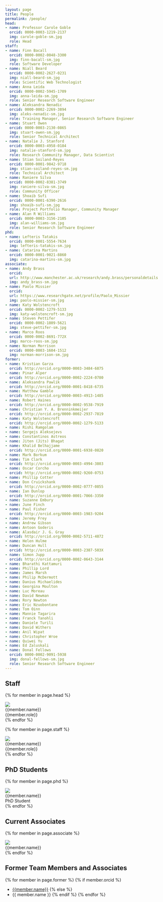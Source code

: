 ```yaml
---
layout: page
title: People
permalink: /people/
head:
- name: Professor Carole Goble
  orcid: 0000-0003-1219-2137
  img: carole-goble-sm.jpg
  role: Head
staff:
- name: Finn Bacall
  orcid: 0000-0002-0048-3300
  img: finn-bacall-sm.jpg
  role: Software Developer
- name: Niall Beard
  orcid: 0000-0002-2627-0231
  img: niall-beard-sm.jpg
  role: Scientific Web Technologist
- name: Anna Leida
  orcid: 0000-0002-5945-1709
  img: anna-leida-sm.jpg
  role: Senior Research Software Engineer
- name: Aleksandra Nenadic
  orcid: 0000-0002-2269-3894
  img: aleks-nenadic-sm.jpg
  role: Training Manager, Senior Research Software Engineer
- name: Stuart Owen
  orcid: 0000-0003-2130-0865
  img: stuart-owen-sm.jpg
  role: Senior Technical Architect
- name: Natalie J. Stanford
  orcid: 0000-0003-4958-0184
  img: natalie-stanford-sm.jpg
  role: Research Community Manager, Data Scientist
- name: Stian Soiland-Reyes
  orcid: 0000-0001-9842-9718
  img: stian-soiland-reyes-sm.jpg
  role: Technical Architect
- name: Raniere Silva
  orcid: 0000-0002-8381-3749
  img: raniere-silva-sm.jpg
  role: Community Officer
- name: Shoaib Sufi
  orcid: 0000-0001-6390-2616
  img: shoaib-sufi-sm.jpg
  role: Project Portfolio Manager, Community Manager
- name: Alan R Williams
  orcid: 0000-0003-3156-2105
  img: alan-williams-sm.jpg
  role: Senior Research Software Engineer
phd:
- name: Lefteris Tatakis
  orcid: 0000-0001-5554-7634
  img: lefteris-tatakis-sm.jpg
- name: Catarina Martins
  orcid: 0000-0001-9021-8860
  img: catarina-martins-sm.jpg
associate:
- name: Andy Brass
  orcid:
  url: http://www.manchester.ac.uk/research/andy.brass/personaldetails
  img: andy_brass-sm.jpg
- name: Paolo Missier
  orcid:
  url: https://www.researchgate.net/profile/Paolo_Missier
  img: paolo-missier-sm.jpg
- name: Katy Wolstencroft
  orcid: 0000-0002-1279-5133
  img: katy-wolstencroft-sm.jpg
- name: Steven Pettifer
  orcid: 0000-0002-1809-5621
  img: steve-pettifer-sm.jpg
- name: Marco Roos
  orcid: 0000-0002-8691-772X
  img: marco-roos-sm.jpg
- name: Norman Morrison
  orcid: 0000-0003-1604-1512
  img: norman-morrison-sm.jpg
former:
- name: Kristian Garza
  orcid: http://orcid.org/0000-0003-3484-6875
- name: Pinar Alper
  orcid: http://orcid.org/0000-0002-2224-0780
- name: Aleksandra Pawlik
  orcid: http://orcid.org/0000-0001-8418-6735
- name: Matthew Gamble
  orcid: http://orcid.org/0000-0003-4913-1485
- name: Robert Haines
  orcid: http://orcid.org/0000-0002-9538-7919
- name: Christian Y. A. Brenninkmeijer
  orcid: http://orcid.org/0000-0002-2937-7819
- name: Katy Wolstencroft
  orcid: http://orcid.org/0000-0002-1279-5133
- name: Rishi Ramgolam
- name: Sergejs Aleksejevs
- name: Constantinos Astreos
- name: Jiten (Jits) Bhagat
- name: Khalid Belhajjame
  orcid: http://orcid.org/0000-0001-6938-0820
- name: Mark Borkum
- name: Tim Clark
  orcid: http://orcid.org/0000-0003-4994-3803
- name: Oscar Corcho
  orcid: http://orcid.org/0000-0002-9260-0753
- name: Phillip Cotter
- name: Don Cruickshank
  orcid: http://orcid.org/0000-0002-0777-0855
- name: Ian Dunlop
  orcid: http://orcid.org/0000-0001-7066-3350
- name: Suzanne Embury
- name: June Finch
- name: Paul Fisher
  orcid: http://orcid.org/0000-0003-1983-9204
- name: Jeremy Frey
- name: Andrew Gibson
- name: Antoon Goderis
- name: Alasdair J. G. Gray
  orcid: http://orcid.org/0000-0002-5711-4872
- name: Helen Hulme
- name: Duncan Hull
  orcid: http://orcid.org/0000-0003-2387-503X
- name: Simon Jupp
  orcid: http://orcid.org/0000-0002-0643-3144
- name: Bharathi Kattamuri
- name: Phillip Lord
- name: James Marsh
- name: Philip McDermott
- name: Danius Michaelides
- name: Georgina Moulton
- name: Luc Moreau
- name: David Newman
- name: Rory Newton
- name: Eric Nzuobontane
- name: Tom Oinn
- name: Mannie Tagarira
- name: Franck Tanohli
- name: Daniele Turili
- name: David Withers
- name: Anil Wipat
- name: Christopher Wroe
- name: Quiwei Yu
- name: Ed Zaluskali
- name: Donal Fellows
  orcid: 0000-0002-9091-5938
  img: donal-fellows-sm.jpg
  role: Senior Research Software Engineer
---
```


## Staff

  {% for member in page.head %}
  <div class="profile_box head">
   <a {% if member.orcid %}href="http://orcid.org/{{member.orcid}}"{% endif %}><img src="/images/profiles/{{member.img}}" class="profile_picture"></a>
    <div class="name">{{member.name}}</div>
    <div class="role">{{member.role}}</div>
  </div>
  {% endfor %}
  
  {% for member in page.staff %}
  <div class="profile_box">
   <a {% if member.orcid %}href="http://orcid.org/{{member.orcid}}"{% endif %}><img src="/images/profiles/{{member.img}}" class="profile_picture"></a>
    <div class="name">{{member.name}}</div>
    <div class="role">{{member.role}}</div>
  </div>
  {% endfor %}

## PhD Students

  {% for member in page.phd %}
  <div class="profile_box">
   <a {% if member.orcid %}href="http://orcid.org/{{member.orcid}}"{% endif %}><img src="/images/profiles/{{member.img}}" class="profile_picture"></a>
    <div class="name">{{member.name}}</div>
    <div class="role">PhD Student</div>
  </div>
  {% endfor %}

## Current Associates

  {% for member in page.associate %}
  <div class="grid-item profile_box">
   <a href="{% if member.url %}{{member.url}}{% elsif member.orcid %}http://orcid.org/{{member.orcid}}{% endif %}"><img src="/images/profiles/{{member.img}}" class="profile_picture"></a>
   <div class="name">{{member.name}}</div>
  </div>
  {% endfor %}

## Former Team Members and Associates

<div markdown='1' class="former-members">

{% for member in page.former %}
{% if member.orcid %}
- [{{member.name}}]({{member.orcid}})
{% else %}
- {{ member.name }}
{% endif %}
{% endfor %}

</div>
